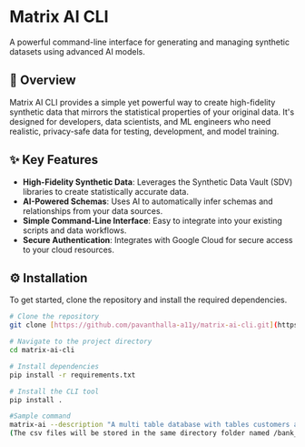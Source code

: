 # Matrix AI CLI

A powerful command-line interface for generating and managing synthetic datasets using advanced AI models.

## 📖 Overview

Matrix AI CLI provides a simple yet powerful way to create high-fidelity synthetic data that mirrors the statistical properties of your original data. It's designed for developers, data scientists, and ML engineers who need realistic, privacy-safe data for testing, development, and model training.

## ✨ Key Features

* **High-Fidelity Synthetic Data**: Leverages the Synthetic Data Vault (SDV) libraries to create statistically accurate data.
* **AI-Powered Schemas**: Uses AI to automatically infer schemas and relationships from your data sources.
* **Simple Command-Line Interface**: Easy to integrate into your existing scripts and data workflows.
* **Secure Authentication**: Integrates with Google Cloud for secure access to your cloud resources.

## ⚙️ Installation

To get started, clone the repository and install the required dependencies.

```bash
# Clone the repository
git clone [https://github.com/pavanthalla-a11y/matrix-ai-cli.git](https://github.com/pavanthalla-a11y/matrix-ai-cli.git)

# Navigate to the project directory
cd matrix-ai-cli

# Install dependencies
pip install -r requirements.txt

# Install the CLI tool
pip install .

#Sample command
matrix-ai --description "A multi table database with tables customers and transactions" --records 100 --output ./bank_data/
(The csv files will be stored in the same directory folder named /bank_data)